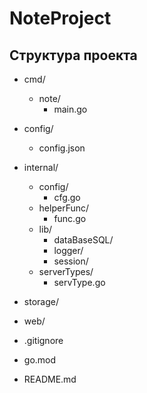 # NoteProject

## Структура проекта

- cmd/
    - note/
        - main.go

- config/
    - config.json

- internal/
    - config/
        - cfg.go
    - helperFunc/
        - func.go
    - lib/
        - dataBaseSQL/
        - logger/
        - session/
    - serverTypes/
        - servType.go

- storage/
- web/
- .gitignore
- go.mod
- README.md
